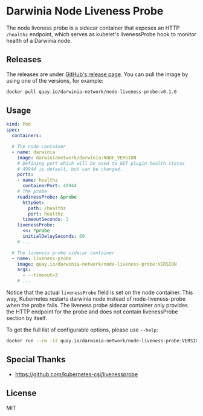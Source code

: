 # Darwinia Node Liveness Probe

The node liveness probe is a sidecar container that exposes an HTTP `/healthz` endpoint, which serves as kubelet's livenessProbe hook to monitor health of a Darwinia node.

## Releases

The releases are under [GitHub's release page](https://github.com/darwinia-network/node-liveness-probe/releases). You can pull the image by using one of the versions, for example:

```bash
docker pull quay.io/darwinia-network/node-liveness-probe:v0.1.0
```

## Usage

```yaml
kind: Pod
spec:
  containers:

  # The node container
  - name: darwinia
    image: darwinianetwork/darwinia:NODE_VERSION
    # Defining port which will be used to GET plugin health status
    # 49944 is default, but can be changed.
    ports:
    - name: healthz
      containerPort: 49944
    # The probe
    readinessProbe: &probe
      httpGet:
        path: /healthz
        port: healthz
      timeoutSeconds: 3
    livenessProbe:
      <<: *probe
      initialDelaySeconds: 60
    # ...

  # The liveness probe sidecar container
  - name: liveness-probe
    image: quay.io/darwinia-network/node-liveness-probe:VERSION
    args:
      - --timeout=3
    # ...
```

Notice that the actual `livenessProbe` field is set on the node container. This way, Kubernetes restarts darwinia node instead of node-liveness-probe when the probe fails. The liveness probe sidecar container only provides the HTTP endpoint for the probe and does not contain livenessProbe section by itself.

To get the full list of configurable options, please use `--help`:

```bash
docker run --rm -it quay.io/darwinia-network/node-liveness-probe:VERSION --help
```

## Special Thanks

- <https://github.com/kubernetes-csi/livenessprobe>

## License

MIT
